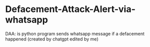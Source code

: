 # Defacement-Attack-Alert-via-whatsapp
DAA:  is python program sends whatsapp message if a defacement happened
(created by chatgpt edited by me)
